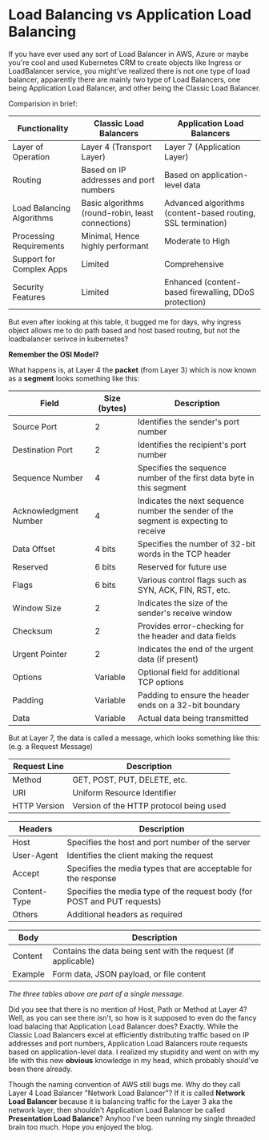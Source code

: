 # Load Balancing vs Application Load Balancing

If you have ever used any sort of Load Balancer in AWS, Azure or maybe you're cool and used Kubernetes CRM to create objects like Ingress or LoadBalancer service, you might've realized there is not one type of load balancer, apparently there are mainly two type of Load Balancers, one being Application Load Balancer, and other being the Classic Load Balancer.

Comparision in brief:

| Functionality            | Classic Load Balancers                | Application Load Balancers          |
|--------------------------|---------------------------------------|------------------------------------|
| Layer of Operation | Layer 4 (Transport Layer) | Layer 7 (Application Layer) |
| Routing | Based on IP addresses and port numbers | Based on application-level data |
| Load Balancing Algorithms | Basic algorithms (round-robin, least connections) | Advanced algorithms (content-based routing, SSL termination) |
| Processing Requirements | Minimal, Hence highly performant | Moderate to High |
| Support for Complex Apps | Limited | Comprehensive |
| Security Features | Limited | Enhanced (content-based firewalling, DDoS protection) |

But even after looking at this table, it bugged me for days, why ingress object allows me to do path based and host based routing, but not the loadbalancer serivce in kubernetes? 

**Remember the OSI Model?**

What happens is, at Layer 4 the **packet** (from Layer 3) which is now known as a **segment** looks something like this:

| Field             | Size (bytes) | Description                                                   |
|-------------------|--------------|---------------------------------------------------------------|
| Source Port       | 2            | Identifies the sender's port number                           |
| Destination Port  | 2            | Identifies the recipient's port number                        |
| Sequence Number   | 4            | Specifies the sequence number of the first data byte in this segment |
| Acknowledgment Number | 4        | Indicates the next sequence number the sender of the segment is expecting to receive |
| Data Offset       | 4 bits       | Specifies the number of 32-bit words in the TCP header         |
| Reserved          | 6 bits       | Reserved for future use                                        |
| Flags             | 6 bits       | Various control flags such as SYN, ACK, FIN, RST, etc.        |
| Window Size       | 2            | Indicates the size of the sender's receive window             |
| Checksum          | 2            | Provides error-checking for the header and data fields         |
| Urgent Pointer    | 2            | Indicates the end of the urgent data (if present)             |
| Options           | Variable     | Optional field for additional TCP options                      |
| Padding           | Variable     | Padding to ensure the header ends on a 32-bit boundary        |
| Data              | Variable     | Actual data being transmitted                                  |

But at Layer 7, the data is called a message, which looks something like this: (e.g. a Request Message)
                                    
| **Request Line**| Description                                                 |
|-----------------|-------------------------------------------------------------|
| Method          | GET, POST, PUT, DELETE, etc.                                |
| URI             | Uniform Resource Identifier                                  |
| HTTP Version    | Version of the HTTP protocol being used                      |

| **Headers**     | Description                                                 |
|-----------------|-------------------------------------------------------------|
| Host            | Specifies the host and port number of the server             |
| User-Agent      | Identifies the client making the request                     |
| Accept          | Specifies the media types that are acceptable for the response |
| Content-Type    | Specifies the media type of the request body (for POST and PUT requests) |
| Others          | Additional headers as required                               |

| **Body**        | Description                                                 |
|-----------------|-------------------------------------------------------------|
| Content         | Contains the data being sent with the request (if applicable) |
| Example         | Form data, JSON payload, or file content                    |

*The three tables above are part of a single message.*

Did you see that there is no mention of Host, Path or Method at Layer 4? Well, as you can see there isn't, so how is it supposed to even do the fancy load balacing that Application Load Balancer does? Exactly. While the Classic Load Balancers excel at efficiently distributing traffic based on IP addresses and port numbers, Application Load Balancers route requests based on application-level data. I realized my stupidity and went on with my life with this new **obvious** knowledge in my head, which probably should've been there already.

Though the naming convention of AWS still bugs me. Why do they call Layer 4 Load Balancer "Network Load Balancer"? If it is called **Network Load Balancer** because it is balancing traffic for the Layer 3 aka the network layer, then shouldn't Application Load Balancer be called **Presentation Load Balance**? Anyhoo I've been running my single threaded brain too much. Hope you enjoyed the blog.
